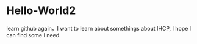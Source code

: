 # Hello-World2
learn github again，I want to learn about somethings about IHCP, I hope I can find some I need.
